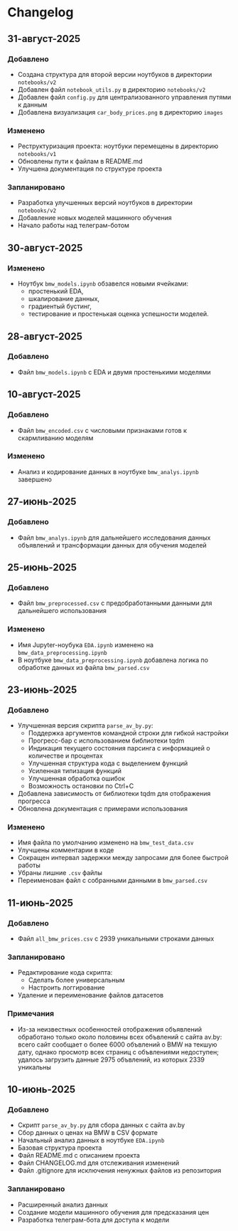 # Changelog

## 31-август-2025
### Добавлено
- Создана структура для второй версии ноутбуков в директории `notebooks/v2`
- Добавлен файл `notebook_utils.py` в директорию `notebooks/v2`
- Добавлен файл `config.py` для централизованного управления путями к данным
- Добавлена визуализация `car_body_prices.png` в директорию `images`

### Изменено
- Реструктуризация проекта: ноутбуки перемещены в директорию `notebooks/v1`
- Обновлены пути к файлам в README.md
- Улучшена документация по структуре проекта

### Запланировано
- Разработка улучшенных версий ноутбуков в директории `notebooks/v2`
- Добавление новых моделей машинного обучения
- Начало работы над телеграм-ботом

## 30-август-2025
### Изменено
- Ноутбук `bmw_models.ipynb` обзавелся новыми ячейками:
  * простенький EDA,
  * шкалирование данных,
  * градиентый бустинг,
  * тестирование и простенькая оценка успешности моделей.

## 28-август-2025
### Добавлено
- Файл `bmw_models.ipynb` с EDA и двумя простенькими моделями

## 10-август-2025
### Добавлено
- Файл `bmw_encoded.csv` с числовыми признаками готов к скармливанию моделям

### Изменено
- Анализ и кодирование данных в ноутбуке `bmw_analys.ipynb` завершено

## 27-июнь-2025
### Добавлено
- Файл `bmw_analys.ipynb` для дальнейшего исследования данных объявлений и трансформации данных для обучения моделей

## 25-июнь-2025
### Добавлено
- Файл `bmw_preprocessed.csv` с предобработанными данными для дальнейшего использования

### Изменено
- Имя Jupyter-ноубука `EDA.ipynb` изменено на `bmw_data_preprocessing.ipynb`
- В ноутбуке `bmw_data_preprocessing.ipynb` добавлена логика по обработке данных из файла `bmw_parsed.csv`

## 23-июнь-2025
### Добавлено
- Улучшенная версия скрипта `parse_av_by.py`:
  - Поддержка аргументов командной строки для гибкой настройки
  - Прогресс-бар с использованием библиотеки tqdm
  - Индикация текущего состояния парсинга с информацией о количестве и процентах
  - Улучшенная структура кода с выделением функций
  - Усиленная типизация функций
  - Улучшенная обработка ошибок
  - Возможность остановки по Ctrl+C
- Добавлена зависимость от библиотеки tqdm для отображения прогресса
- Обновлена документация с примерами использования

### Изменено
- Имя файла по умолчанию изменено на `bmw_test_data.csv`
- Улучшены комментарии в коде
- Сокращен интервал задержки между запросами для более быстрой работы
- Убраны лишние `.csv` файлы
- Переименован файл с собранными данными в `bmw_parsed.csv`

## 11-июнь-2025
### Добавлено
- Файл `all_bmw_prices.csv` c 2939 уникальными строками данных

### Запланировано
- Редактирование кода скрипта:
    * Сделать более универсальным
    * Настроить логгирование 
- Удаление и переименование файлов датасетов

### Примечания
- Из-за неизвестных особенностей отображения объявлений обработано только около половины всех объвлений с сайта av.by: всего сайт сообщает о более 6000 объвлений о BMW на текшую дату, однако просмотр всех страниц с объвлениями недоступен; удалось загрузить данные 2975 объвлений, из которых 2339 уникальны

## 10-июнь-2025
### Добавлено
- Скрипт `parse_av_by.py` для сбора данных с сайта av.by
- Сбор данных о ценах на BMW в CSV формате
- Начальный анализ данных в ноутбуке `EDA.ipynb`
- Базовая структура проекта
- Файл README.md с описанием проекта
- Файл CHANGELOG.md для отслеживания изменений
- Файл .gitignore для исключения ненужных файлов из репозитория

### Запланировано
- Расширенный анализ данных
- Создание модели машинного обучения для предсказания цен
- Разработка телеграм-бота для доступа к модели